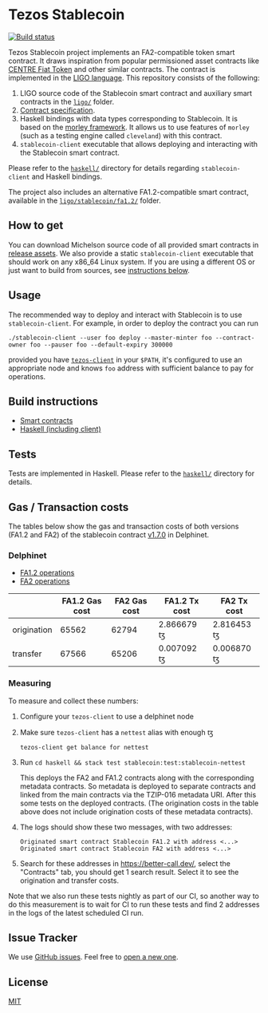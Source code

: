 <!--
SPDX-FileCopyrightText: 2020 TQ Tezos
SPDX-License-Identifier: MIT
-->

# Tezos Stablecoin

[![Build status](https://badge.buildkite.com/c38c76106a10aeaea23f487d41b52514f4ffb84974852021f7.svg?branch=master)](https://buildkite.com/serokell/stablecoin)

Tezos Stablecoin project implements an FA2-compatible token smart contract.
It draws inspiration from popular permissioned asset contracts like [CENTRE Fiat Token](https://github.com/centrehq/centre-tokens/blob/78d964a1a8d481ffd8152772d7a66e47df54b3db/doc/tokendesign.md) and other similar contracts.
The contract is implemented in the [LIGO language](https://ligolang.org/).
This repository consists of the following:
1. LIGO source code of the Stablecoin smart contract and auxiliary smart contracts in the [`ligo/`](ligo/) folder.
1. [Contract specification](/docs/specification.md).
1. Haskell bindings with data types corresponding to Stablecoin.
It is based on the [morley framework](https://gitlab.com/morley-framework/morley).
It allows us to use features of `morley` (such as a testing engine called `cleveland`) with this contract.
1. `stablecoin-client` executable that allows deploying and interacting with the Stablecoin smart contract.

Please refer to the [`haskell/`](/haskell/) directory for details regarding `stablecoin-client` and Haskell bindings.

The project also includes an alternative FA1.2-compatible smart contract, available in the [`ligo/stablecoin/fa1.2/`](ligo/stablecoin/fa1.2/) folder.

## How to get

You can download Michelson source code of all provided smart contracts in [release assets](https://github.com/tqtezos/stablecoin/releases/latest).
We also provide a static `stablecoin-client` executable that should work on any x86_64 Linux system.
If you are using a different OS or just want to build from sources, see [instructions below](#build-instructions).

## Usage

The recommended way to deploy and interact with Stablecoin is to use `stablecoin-client`.
For example, in order to deploy the contract you can run
```
./stablecoin-client --user foo deploy --master-minter foo --contract-owner foo --pauser foo --default-expiry 300000
```
provided you have [`tezos-client`](http://tezos.gitlab.io/introduction/howtoget.html) in your `$PATH`, it's configured to use an appropriate node and knows `foo` address with sufficient balance to pay for operations.

## Build instructions

* [Smart contracts](/ligo/README.md#build-instructions)
* [Haskell (including client)](/haskell/README.md#build-instructions)

## Tests

Tests are implemented in Haskell.
Please refer to the [`haskell/`](/haskell/) directory for details.

## Gas / Transaction costs

The tables below show the gas and transaction costs of both versions (FA1.2 and FA2) of
the stablecoin contract [v1.7.0](https://github.com/tqtezos/stablecoin/releases/tag/v1.7.0) in Delphinet.

### Delphinet

* [FA1.2 operations](https://better-call.dev/delphinet/KT1XTHGszzN9C2yVzUQqRUd9huEtvGcZEcUZ/operations)
* [FA2 operations](https://better-call.dev/delphinet/KT1J1S1Fo6bYip25t99Nke2u7Wgid4SWNiEb/operations)

|             | FA1.2 Gas cost | FA2 Gas cost | FA1.2 Tx cost | FA2 Tx cost |
| ----------- | -------------- | ------------ | ------------- | ----------- |
| origination | 65562          | 62794        | 2.866679 ꜩ    | 2.816453 ꜩ  |
| transfer    | 67566          | 65206        | 0.007092 ꜩ    | 0.006870 ꜩ  |

### Measuring

To measure and collect these numbers:
1. Configure your `tezos-client` to use a delphinet node
1. Make sure `tezos-client` has a `nettest` alias with enough ꜩ
    ```
    tezos-client get balance for nettest
    ```
1. Run `cd haskell && stack test stablecoin:test:stablecoin-nettest`

   This deploys the FA2 and FA1.2 contracts along with the corresponding
   metadata contracts. So metadata is deployed to separate contracts and linked
   from the main contracts via the TZIP-016 metadata URI. After this some tests
   on the deployed contracts. (The origination costs in the table above does
   not include origination costs of these metadata contracts).

1. The logs should show these two messages, with two addresses:
    ```
    Originated smart contract Stablecoin FA1.2 with address <...>
    Originated smart contract Stablecoin FA2 with address <...>
    ```
1. Search for these addresses in <https://better-call.dev/>, select the "Contracts" tab, you should get 1 search result.
   Select it to see the origination and transfer costs.

Note that we also run these tests nightly as part of our CI, so another way to do this measurement is to wait for CI to run these tests and find 2 addresses in the logs of the latest scheduled CI run.

## Issue Tracker

We use [GitHub issues](https://github.com/tqtezos/stablecoin/issues).
Feel free to [open a new one](https://github.com/tqtezos/stablecoin/issues/new/choose).

## License

[MIT](/LICENSE)
